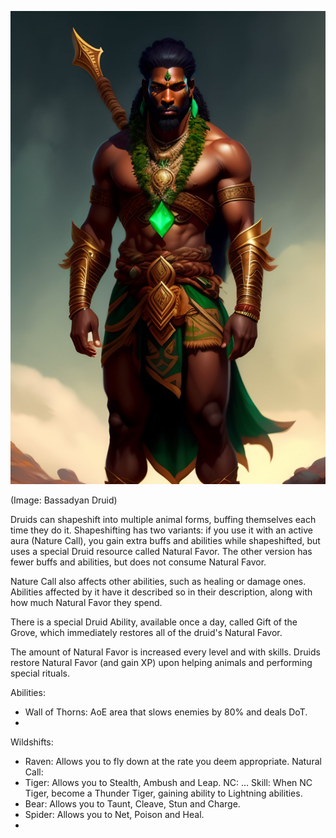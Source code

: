![Class_ Druid](18a7ba4a170.adc65939fe729d9a.jpg)

(Image: Bassadyan Druid)

Druids can shapeshift into multiple animal forms, buffing themselves each time they do it. Shapeshifting has two variants: if you use it with an active aura (Nature Call), you gain extra buffs and abilities while shapeshifted, but uses a special Druid resource called Natural Favor. The other version has fewer buffs and abilities, but does not consume Natural Favor.

Nature Call also affects other abilities, such as healing or damage ones. Abilities affected by it have it described so in their description, along with how much Natural Favor they spend.

There is a special Druid Ability, available once a day, called Gift of the Grove, which immediately restores all of the druid's Natural Favor. 

The amount of Natural Favor is increased every level and with skills. Druids restore Natural Favor (and gain XP) upon helping animals and performing special rituals.

Abilities:
- Wall of Thorns: AoE area that slows enemies by 80% and deals DoT.
- 

Wildshifts:
- Raven: Allows you to fly down at the rate you deem appropriate. Natural Call: 
- Tiger: Allows you to Stealth, Ambush and Leap. NC: ... Skill: When NC Tiger, become a Thunder Tiger, gaining ability to Lightning abilities.
- Bear: Allows you to Taunt, Cleave, Stun and Charge.
- Spider: Allows you to Net, Poison and Heal.
- 